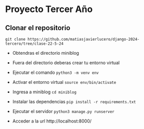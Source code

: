 # Proyecto Tercer Año
## Clonar el repositorio 
```git clone https://github.com/matiasjavierlucero/django-2024-tercero/tree/clase-22-5-24 ```

- Obtendras el directorio miniblog
- Fuera del directorio deberas crear tu entorno virtual
- Ejecutar el comando
```python3 -m venv env ```
- Activar el entorno virtual
```source env/bin/activate```
- Ingresa a miniblog
```cd miniblog```
- Instalar las dependencias
```pip install -r requirements.txt```
- Ejecutar el servidor
```python3 manage.py runserver```

- Acceder a la url http://localhost:8000/